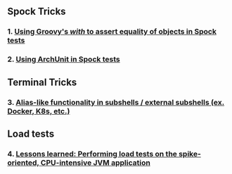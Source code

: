 ## Spock Tricks

### 1. [Using Groovy's *with* to assert equality of objects in Spock tests](./content/spock_use_with_assert.html)
### 2. [Using ArchUnit in Spock tests](./content/spock_with_archunit.html)

## Terminal Tricks
### 3. [Alias-like functionality in subshells / external subshells (ex. Docker, K8s, etc.)](./content/kind_of_aliases_in_subshell.html)

## Load tests
### 4. [Lessons learned: Performing load tests on the spike-oriented, CPU-intensive JVM application](./content//hpa_problems_heavy_traffic.html)
